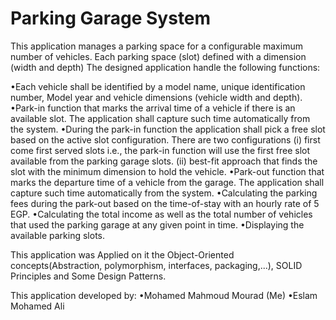# Parking Garage System

This application manages a parking space for a configurable maximum number of vehicles. Each parking space (slot) defined with a
dimension (width and depth) The designed application handle the following functions:

•Each vehicle shall be identified by a model name, unique identification number, Model year and vehicle dimensions (vehicle width and depth).
•Park-in function that marks the arrival time of a vehicle if there is an available slot. The application shall capture such time automatically from the system.
•During the park-in function the application shall pick a free slot based on the active slot
configuration. There are two configurations (i) first come first served slots i.e., the park-in
function will use the first free slot available from the parking garage slots. (ii) best-fit
approach that finds the slot with the minimum dimension to hold the vehicle.
•Park-out function that marks the departure time of a vehicle from the garage. The
application shall capture such time automatically from the system.
•Calculating the parking fees during the park-out based on the time-of-stay with an hourly
rate of 5 EGP.
•Calculating the total income as well as the total number of vehicles that used the parking
garage at any given point in time.
•Displaying the available parking slots.


This application was Applied on it the Object-Oriented concepts(Abstraction, polymorphism,
interfaces, packaging,...), SOLID Principles and Some Design Patterns.

This application developed by:
	•Mohamed Mahmoud Mourad (Me)
	•Eslam Mohamed Ali
